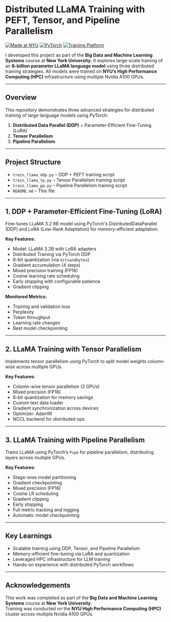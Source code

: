 # Distributed LLaMA Training with PEFT, Tensor, and Pipeline Parallelism

[![Made at NYU](https://img.shields.io/badge/Made%20at-NYU-violet)](https://www.nyu.edu)
[![PyTorch](https://img.shields.io/badge/Framework-PyTorch-orange)](https://pytorch.org)
[![Training Platform](https://img.shields.io/badge/Training%20Platform-NYU%20HPC-blue)](https://hpc.nyu.edu)

I developed this project as part of the **Big Data and Machine Learning Systems** course at **New York University**. It explores large-scale training of an **8-billion parameter LLaMA language model** using three distributed training strategies. All models were trained on **NYU’s High Performance Computing (HPC)** infrastructure using multiple Nvidia A100 GPUs.

---

## Overview

This repository demonstrates three advanced strategies for distributed training of large language models using PyTorch:

1. **Distributed Data Parallel (DDP)** + Parameter-Efficient Fine-Tuning (LoRA)
2. **Tensor Parallelism**
3. **Pipeline Parallelism**

---

## Project Structure

- `train_llama_ddp.py` – DDP + PEFT training script  
- `train_llama_tp.py` – Tensor Parallelism training script  
- `train_llama_pp.py` – Pipeline Parallelism training script
- `README.md` – This file

---

## 1. DDP + Parameter-Efficient Fine-Tuning (LoRA)

Fine-tunes LLaMA 3.2 8B model using PyTorch's DistributedDataParallel (DDP) and LoRA (Low-Rank Adaptation) for memory-efficient adaptation.

**Key Features:**

- Model: LLaMA 3.2B with LoRA adapters
- Distributed Training via PyTorch DDP
- 8-bit quantization (via `bitsandbytes`)
- Gradient accumulation (4 steps)
- Mixed precision training (FP16)
- Cosine learning rate scheduling
- Early stopping with configurable patience
- Gradient clipping

**Monitored Metrics:**

- Training and validation loss
- Perplexity
- Token throughput
- Learning rate changes
- Best model checkpointing

---

## 2. LLaMA Training with Tensor Parallelism

Implements tensor parallelism using PyTorch to split model weights column-wise across multiple GPUs.

**Key Features:**

- Column-wise tensor parallelism (2 GPUs)
- Mixed precision (FP16)
- 8-bit quantization for memory savings
- Custom text data loader
- Gradient synchronization across devices
- Optimizer: AdamW
- NCCL backend for distributed ops

---

## 3. LLaMA Training with Pipeline Parallelism

Trains LLaMA using PyTorch’s `Pipe` for pipeline parallelism, distributing layers across multiple GPUs.

**Key Features:**

- Stage-wise model partitioning
- Gradient checkpointing
- Mixed precision (FP16)
- Cosine LR scheduling
- Gradient clipping
- Early stopping
- Full metric tracking and logging
- Automatic model checkpointing

---

## Key Learnings

- Scalable training using DDP, Tensor, and Pipeline Parallelism
- Memory-efficient fine-tuning via LoRA and quantization
- Leveraged HPC infrastructure for LLM training
- Hands-on experience with distributed PyTorch workflows

---

## Acknowledgements

This work was completed as part of the **Big Data and Machine Learning Systems** course at **New York University**.  
Training was conducted on the **NYU High Performance Computing (HPC)** cluster across multiple Nvidia A100 GPUs.
